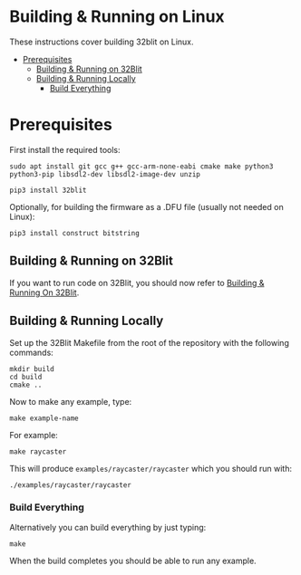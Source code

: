 # Building & Running on Linux <!-- omit in toc -->

These instructions cover building 32blit on Linux.

- [Prerequisites](#prerequisites)
  - [Building & Running on 32Blit](#building--running-on-32blit)
  - [Building & Running Locally](#building--running-locally)
    - [Build Everything](#build-everything)

# Prerequisites

First install the required tools:

```
sudo apt install git gcc g++ gcc-arm-none-eabi cmake make python3 python3-pip libsdl2-dev libsdl2-image-dev unzip

pip3 install 32blit
```

Optionally, for building the firmware as a .DFU file (usually not needed on Linux):

```
pip3 install construct bitstring
```

## Building & Running on 32Blit

If you want to run code on 32Blit, you should now refer to [Building & Running On 32Blit](32blit.md).

## Building & Running Locally

Set up the 32Blit Makefile from the root of the repository with the following commands:

```shell
mkdir build
cd build
cmake ..
```

Now to make any example, type:

```shell
make example-name
```

For example:

```shell
make raycaster
```

This will produce `examples/raycaster/raycaster` which you should run with:

```shell
./examples/raycaster/raycaster
```

### Build Everything

Alternatively you can build everything by just typing:

```shell
make
```

When the build completes you should be able to run any example.

